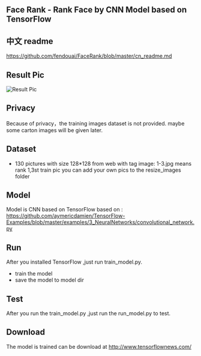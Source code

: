 ## Face Rank - Rank Face by CNN Model based on TensorFlow

## 中文 readme
https://github.com/fendouai/FaceRank/blob/master/cn_readme.md

## Result Pic
![Result Pic](https://github.com/fendouai/FaceRank/blob/master/result_pic.jpg)

## Privacy
Because of privacy，the training images dataset is not provided.
maybe some carton images will be given later.

## Dataset
* 130 pictures with size 128*128 from web with tag
image: 1-3.jpg means rank 1,3st train pic
you can add your own pics to the resize_images folder

## Model
Model is CNN based on TensorFlow based on : https://github.com/aymericdamien/TensorFlow-Examples/blob/master/examples/3_NeuralNetworks/convolutional_network.py

## Run
After you installed TensorFlow ,just run train_model.py.
* train the model
* save the model to model dir

## Test
After you run the train_model.py ,just run the run_model.py to test.

## Download
The model is trained can be download at
http://www.tensorflownews.com/

